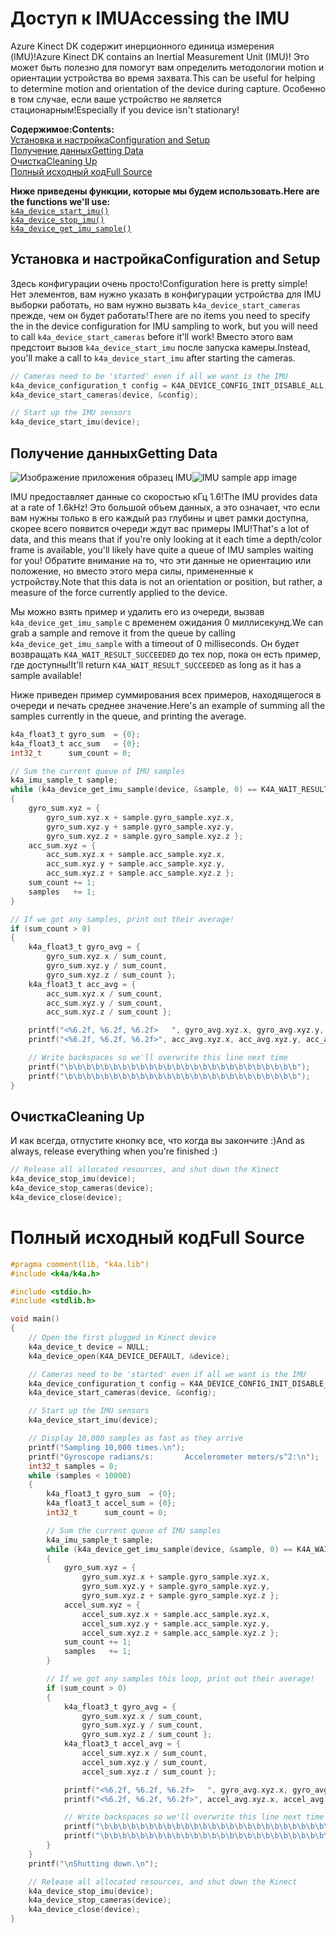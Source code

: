 # <a name="accessing-the-imu"></a><span data-ttu-id="0a714-101">Доступ к IMU</span><span class="sxs-lookup"><span data-stu-id="0a714-101">Accessing the IMU</span></span>

<span data-ttu-id="0a714-102">Azure Kinect DK содержит инерционного единица измерения (IMU)!</span><span class="sxs-lookup"><span data-stu-id="0a714-102">Azure Kinect DK contains an Inertial Measurement Unit (IMU)!</span></span> <span data-ttu-id="0a714-103">Это может быть полезно для помогут вам определить методологии motion и ориентации устройства во время захвата.</span><span class="sxs-lookup"><span data-stu-id="0a714-103">This can be useful for helping to determine motion and orientation of the device during capture.</span></span> <span data-ttu-id="0a714-104">Особенно в том случае, если ваше устройство не является стационарным!</span><span class="sxs-lookup"><span data-stu-id="0a714-104">Especially if you device isn't stationary!</span></span>

<span data-ttu-id="0a714-105">**Содержимое:**</span><span class="sxs-lookup"><span data-stu-id="0a714-105">**Contents:**</span></span>  
[<span data-ttu-id="0a714-106">Установка и настройка</span><span class="sxs-lookup"><span data-stu-id="0a714-106">Configuration and Setup</span></span>](#Configuration-and-Setup)  
[<span data-ttu-id="0a714-107">Получение данных</span><span class="sxs-lookup"><span data-stu-id="0a714-107">Getting Data</span></span>](#Getting-Data)  
[<span data-ttu-id="0a714-108">Очистка</span><span class="sxs-lookup"><span data-stu-id="0a714-108">Cleaning Up</span></span>](#Cleaning-Up)  
[<span data-ttu-id="0a714-109">Полный исходный код</span><span class="sxs-lookup"><span data-stu-id="0a714-109">Full Source</span></span>](#Full-Source)  

<span data-ttu-id="0a714-110">**Ниже приведены функции, которые мы будем использовать.**</span><span class="sxs-lookup"><span data-stu-id="0a714-110">**Here are the functions we'll use:**</span></span>  
[`k4a_device_start_imu()`](https://review.docs.microsoft.com/en-us/azurekinect/api/k4a-device-start-imu)  
[`k4a_device_stop_imu()`](https://review.docs.microsoft.com/en-us/azurekinect/api/k4a-device-stop-imu)  
[`k4a_device_get_imu_sample()`](https://review.docs.microsoft.com/en-us/azurekinect/api/k4a-device-get-imu-sample)  

## <a name="configuration-and-setup"></a><span data-ttu-id="0a714-111">Установка и настройка</span><span class="sxs-lookup"><span data-stu-id="0a714-111">Configuration and Setup</span></span>

<span data-ttu-id="0a714-112">Здесь конфигурации очень просто!</span><span class="sxs-lookup"><span data-stu-id="0a714-112">Configuration here is pretty simple!</span></span> <span data-ttu-id="0a714-113">Нет элементов, вам нужно указать в конфигурации устройства для IMU выборки работать, но вам нужно вызвать `k4a_device_start_cameras` прежде, чем он будет работать!</span><span class="sxs-lookup"><span data-stu-id="0a714-113">There are no items you need to specify the in the device configuration for IMU sampling to work, but you will need to call `k4a_device_start_cameras` before it'll work!</span></span> <span data-ttu-id="0a714-114">Вместо этого вам предстоит вызов `k4a_device_start_imu` после запуска камеры.</span><span class="sxs-lookup"><span data-stu-id="0a714-114">Instead, you'll make a call to `k4a_device_start_imu` after starting the cameras.</span></span>

```C
// Cameras need to be 'started' even if all we want is the IMU
k4a_device_configuration_t config = K4A_DEVICE_CONFIG_INIT_DISABLE_ALL;
k4a_device_start_cameras(device, &config);

// Start up the IMU sensors
k4a_device_start_imu(device);
```

## <a name="getting-data"></a><span data-ttu-id="0a714-115">Получение данных</span><span class="sxs-lookup"><span data-stu-id="0a714-115">Getting Data</span></span>

<span data-ttu-id="0a714-116">![Изображение приложения образец IMU](img/IMU.png "Вот мы выполним сборку в качестве примера!")</span><span class="sxs-lookup"><span data-stu-id="0a714-116">![IMU sample app image](img/IMU.png "Here's what we'll build as an example!")</span></span>

<span data-ttu-id="0a714-117">IMU предоставляет данные со скоростью кГц 1.6!</span><span class="sxs-lookup"><span data-stu-id="0a714-117">The IMU provides data at a rate of 1.6kHz!</span></span> <span data-ttu-id="0a714-118">Это большой объем данных, а это означает, что если вам нужны только в его каждый раз глубины и цвет рамки доступна, скорее всего появится очереди ждут вас примеры IMU!</span><span class="sxs-lookup"><span data-stu-id="0a714-118">That's a lot of data, and this means that if you're only looking at it each time a depth/color frame is available, you'll likely have quite a queue of IMU samples waiting for you!</span></span> <span data-ttu-id="0a714-119">Обратите внимание на то, что эти данные не ориентацию или положение, но вместо этого мера силы, примененные к устройству.</span><span class="sxs-lookup"><span data-stu-id="0a714-119">Note that this data is not an orientation or position, but rather, a measure of the force currently applied to the device.</span></span>

<span data-ttu-id="0a714-120">Мы можно взять пример и удалить его из очереди, вызвав `k4a_device_get_imu_sample` с временем ожидания 0 миллисекунд.</span><span class="sxs-lookup"><span data-stu-id="0a714-120">We can grab a sample and remove it from the queue by calling `k4a_device_get_imu_sample` with a timeout of 0 milliseconds.</span></span> <span data-ttu-id="0a714-121">Он будет возвращать `K4A_WAIT_RESULT_SUCCEEDED` до тех пор, пока он есть пример, где доступны!</span><span class="sxs-lookup"><span data-stu-id="0a714-121">It'll return `K4A_WAIT_RESULT_SUCCEEDED` as long as it has a sample available!</span></span>

<span data-ttu-id="0a714-122">Ниже приведен пример суммирования всех примеров, находящегося в очереди и печать среднее значение.</span><span class="sxs-lookup"><span data-stu-id="0a714-122">Here's an example of summing all the samples currently in the queue, and printing the average.</span></span> 

```C
k4a_float3_t gyro_sum  = {0};
k4a_float3_t acc_sum   = {0};
int32_t      sum_count = 0;

// Sum the current queue of IMU samples
k4a_imu_sample_t sample;
while (k4a_device_get_imu_sample(device, &sample, 0) == K4A_WAIT_RESULT_SUCCEEDED)
{
    gyro_sum.xyz = { 
        gyro_sum.xyz.x + sample.gyro_sample.xyz.x, 
        gyro_sum.xyz.y + sample.gyro_sample.xyz.y, 
        gyro_sum.xyz.z + sample.gyro_sample.xyz.z };
    acc_sum.xyz = { 
        acc_sum.xyz.x + sample.acc_sample.xyz.x,  
        acc_sum.xyz.y + sample.acc_sample.xyz.y,  
        acc_sum.xyz.z + sample.acc_sample.xyz.z };
    sum_count += 1;
    samples   += 1;
}

// If we got any samples, print out their average!
if (sum_count > 0)
{
    k4a_float3_t gyro_avg = {
        gyro_sum.xyz.x / sum_count,
        gyro_sum.xyz.y / sum_count,
        gyro_sum.xyz.z / sum_count };
    k4a_float3_t acc_avg = {
        acc_sum.xyz.x / sum_count,
        acc_sum.xyz.y / sum_count,
        acc_sum.xyz.z / sum_count };

    printf("<%6.2f, %6.2f, %6.2f>   ", gyro_avg.xyz.x, gyro_avg.xyz.y, gyro_avg.xyz.z);
    printf("<%6.2f, %6.2f, %6.2f>", acc_avg.xyz.x, acc_avg.xyz.y, acc_avg.xyz.z);

    // Write backspaces so we'll overwrite this line next time
    printf("\b\b\b\b\b\b\b\b\b\b\b\b\b\b\b\b\b\b\b\b\b\b\b\b\b\b");
    printf("\b\b\b\b\b\b\b\b\b\b\b\b\b\b\b\b\b\b\b\b\b\b\b\b\b\b");
}
```

## <a name="cleaning-up"></a><span data-ttu-id="0a714-123">Очистка</span><span class="sxs-lookup"><span data-stu-id="0a714-123">Cleaning Up</span></span>

<span data-ttu-id="0a714-124">И как всегда, отпустите кнопку все, что когда вы закончите :)</span><span class="sxs-lookup"><span data-stu-id="0a714-124">And as always, release everything when you're finished :)</span></span>

```C
// Release all allocated resources, and shut down the Kinect
k4a_device_stop_imu(device);
k4a_device_stop_cameras(device);
k4a_device_close(device);
```

# <a name="full-source"></a><span data-ttu-id="0a714-125">Полный исходный код</span><span class="sxs-lookup"><span data-stu-id="0a714-125">Full Source</span></span>

```C
#pragma comment(lib, "k4a.lib")
#include <k4a/k4a.h>

#include <stdio.h>
#include <stdlib.h>

void main()
{
    // Open the first plugged in Kinect device
    k4a_device_t device = NULL;
    k4a_device_open(K4A_DEVICE_DEFAULT, &device);

    // Cameras need to be 'started' even if all we want is the IMU
    k4a_device_configuration_t config = K4A_DEVICE_CONFIG_INIT_DISABLE_ALL;
    k4a_device_start_cameras(device, &config);

    // Start up the IMU sensors
    k4a_device_start_imu(device);

    // Display 10,000 samples as fast as they arrive
    printf("Sampling 10,000 times.\n");
    printf("Gyroscope radians/s:       Accelerometer meters/s^2:\n");
    int32_t samples = 0;
    while (samples < 10000)
    {
        k4a_float3_t gyro_sum  = {0};
        k4a_float3_t accel_sum = {0};
        int32_t      sum_count = 0;

        // Sum the current queue of IMU samples
        k4a_imu_sample_t sample;
        while (k4a_device_get_imu_sample(device, &sample, 0) == K4A_WAIT_RESULT_SUCCEEDED)
        {
            gyro_sum.xyz = { 
                gyro_sum.xyz.x + sample.gyro_sample.xyz.x, 
                gyro_sum.xyz.y + sample.gyro_sample.xyz.y, 
                gyro_sum.xyz.z + sample.gyro_sample.xyz.z };
            accel_sum.xyz = { 
                accel_sum.xyz.x + sample.acc_sample.xyz.x,  
                accel_sum.xyz.y + sample.acc_sample.xyz.y,  
                accel_sum.xyz.z + sample.acc_sample.xyz.z };
            sum_count += 1;
            samples   += 1;
        }

        // If we got any samples this loop, print out their average!
        if (sum_count > 0)
        {
            k4a_float3_t gyro_avg = {
                gyro_sum.xyz.x / sum_count,
                gyro_sum.xyz.y / sum_count,
                gyro_sum.xyz.z / sum_count };
            k4a_float3_t accel_avg = {
                accel_sum.xyz.x / sum_count,
                accel_sum.xyz.y / sum_count,
                accel_sum.xyz.z / sum_count };

            printf("<%6.2f, %6.2f, %6.2f>   ", gyro_avg.xyz.x, gyro_avg.xyz.y, gyro_avg.xyz.z);
            printf("<%6.2f, %6.2f, %6.2f>", accel_avg.xyz.x, accel_avg.xyz.y, accel_avg.xyz.z);

            // Write backspaces so we'll overwrite this line next time
            printf("\b\b\b\b\b\b\b\b\b\b\b\b\b\b\b\b\b\b\b\b\b\b\b\b\b\b");
            printf("\b\b\b\b\b\b\b\b\b\b\b\b\b\b\b\b\b\b\b\b\b\b\b\b\b\b");
        }
    }
    printf("\nShutting down.\n");

    // Release all allocated resources, and shut down the Kinect
    k4a_device_stop_imu(device);
    k4a_device_stop_cameras(device);
    k4a_device_close(device);
}
```